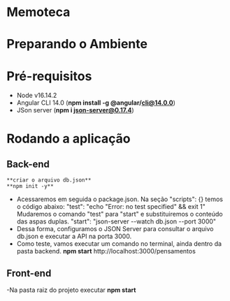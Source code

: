 # Memoteca
# Preparando o Ambiente

# Pré-requisitos
- Node v16.14.2
- Angular CLI 14.0 (**npm install -g @angular/cli@14.0.0**)
- JSon server (**npm i json-server@0.17.4**)

# Rodando a aplicação

## Back-end
	**criar o arquivo db.json**
	**npm init -y**

- Acessaremos em seguida o package.json. Na seção "scripts": {} temos o código abaixo:
"test": "echo \"Error: no test specified\" && exit 1"
Mudaremos o comando "test" para "start" e substituiremos o conteúdo das aspas duplas.
"start": "json-server --watch db.json --port 3000"
- Dessa forma, configuramos o JSON Server para consultar o arquivo db.json e executar a API na porta 3000.
- Como teste, vamos executar um comando no terminal, ainda dentro da pasta backend.
**npm start**
http://localhost:3000/pensamentos

## Front-end
-Na pasta raiz do projeto executar **npm start**
